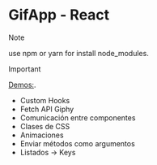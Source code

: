 # GifApp - React


> [!NOTE]
> use npm or yarn for install node_modules.

> [!IMPORTANT]
> [Demos:](https://faker187.github.io/GifApp/).

- Custom Hooks
- Fetch API Giphy
- Comunicación entre componentes
- Clases de CSS
- Animaciones
- Enviar métodos como argumentos
- Listados -> Keys